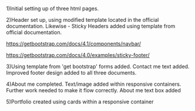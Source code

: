 1)Initial setting up of three html pages.

2)Header set up, using modified template located in the official documentation.  Likewise - Sticky Headers added using template from official documentation.

https://getbootstrap.com/docs/4.1/components/navbar/

https://getbootstrap.com/docs/4.0/examples/sticky-footer/

3)Using template from 'get bootstrap' forms added.  Contact me text added.  Improved footer design added to all three documents.

4)About me completed.  Text/image added  within responsive containers.  Further work needed to make it flow correctly.  About me text box added

5)Portfolio created using cards within a responsive container